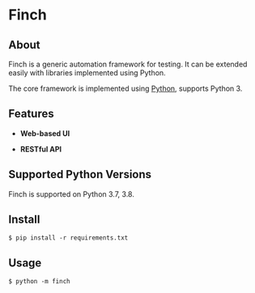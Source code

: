 # Finch

## About

Finch is a generic automation framework for testing. It can be extended easily with libraries implemented using Python.

The core framework is implemented using <a href="https://www.python.org/">Python</a>, supports Python 3. 

## Features

* **Web-based UI**

* **RESTful API**

## Supported Python Versions

Finch is supported on Python 3.7, 3.8.

## Install

```console
$ pip install -r requirements.txt
```

## Usage

```console
$ python -m finch
```

